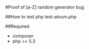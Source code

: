 #Proof of [a-Z] random generator bug

##How to test
    php test-atoum.php
    
##Required
* composer
* php >= 5.3